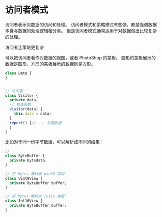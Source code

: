# 访问者模式

访问者表示对数据的访问和处理。
访问者模式和策略模式有些像，都是强调数据本身与数据的处理逻辑相分离。
但是访问者模式通常适用于对数据做出比较复杂的处理。

访问者比策略更复杂

可以把访问者看作对数据的视图，或者 PhotoShop 的蒙板。 圆形的蒙板展示的数据是圆形，方形的蒙板展示的数据则是方形。

```js
class Data {
}


// 访问者
class Visitor {
  private data;
  // 构造函数
  Visitor(data) {
    this.data = data;
  }
  report() {// ... 处理数据
  }
}
```

比如对于同一份字节数据，可以解析成不同的结果：

```js
//
class ByteBuffer {
  private bytedata;
}

// 将 bytes 解析成 uint8 类型
class Uint8View {
  private ByteBuffer buffer;
}

// 将 bytes 解析成 int16 类型
class Int16View {
  private ByteBuffer buffer;
}

```

